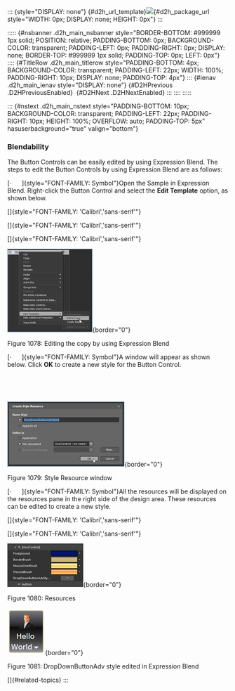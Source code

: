 ::: {style="DISPLAY: none"}
[](ms-xhelp:///?Id=d2h_url_template){#d2h_url_template}![](!package_url!){#d2h_package_url style="WIDTH: 0px; DISPLAY: none; HEIGHT: 0px"}
:::

::::: {#nsbanner .d2h_main_nsbanner style="BORDER-BOTTOM: #999999 1px solid; POSITION: relative; PADDING-BOTTOM: 0px; BACKGROUND-COLOR: transparent; PADDING-LEFT: 0px; PADDING-RIGHT: 0px; DISPLAY: none; BORDER-TOP: #999999 1px solid; PADDING-TOP: 0px; LEFT: 0px"}
:::: {#TitleRow .d2h_main_titlerow style="PADDING-BOTTOM: 4px; BACKGROUND-COLOR: transparent; PADDING-LEFT: 22px; WIDTH: 100%; PADDING-RIGHT: 10px; DISPLAY: none; PADDING-TOP: 4px"}
::: {#ienav .d2h_main_ienav style="DISPLAY: none"}
[](ms-xhelp:///?Id=e407612d-93ce-415f-b72f-eaa26c0faeed){#D2HPrevious .D2HPreviousEnabled}  [](ms-xhelp:///?Id=265f39ef-7b17-4c89-9faf-76acd20880c1){#D2HNext .D2HNextEnabled}
:::
::::
:::::

::: {#nstext .d2h_main_nstext style="PADDING-BOTTOM: 10px; BACKGROUND-COLOR: transparent; PADDING-LEFT: 22px; PADDING-RIGHT: 10px; HEIGHT: 100%; OVERFLOW: auto; PADDING-TOP: 5px" hasuserbackground="true" valign="bottom"}
### Blendability

The Button Controls can be easily edited by using Expression Blend. The steps to edit the Button Controls by using Expression Blend are as follows:

[·      ]{style="FONT-FAMILY: Symbol"}Open the Sample in Expression Blend. Right-click the Button Control and select the **Edit Template** option, as shown below.

[]{style="FONT-FAMILY: 'Calibri','sans-serif'"} 

[]{style="FONT-FAMILY: 'Calibri','sans-serif'"} 

[]{style="FONT-FAMILY: 'Calibri','sans-serif'"} 

![Description: Description: C:\\Users\\Jawahar\\Desktop\\sshot-4.png](../ImagesExt/image261_972.jpg){border="0"}

Figure 1078: Editing the copy by using Expression Blend

[·      ]{style="FONT-FAMILY: Symbol"}A window will appear as shown below. Click **OK** to create a new style for the Button Control.

 

 

![Description: Description: C:\\Users\\Jawahar\\Desktop\\sshot-5.png](../ImagesExt/image261_973.jpg){border="0"}

Figure 1079: Style Resource window

[·      ]{style="FONT-FAMILY: Symbol"}All the resources will be displayed on the resources pane in the right side of the design area. These resources can be edited to create a new style.

[]{style="FONT-FAMILY: 'Calibri','sans-serif'"} 

[]{style="FONT-FAMILY: 'Calibri','sans-serif'"} 

![](../ImagesExt/image261_974.jpg){border="0"}

Figure 1080: Resources

![](../ImagesExt/image261_975.jpg){border="0"}

Figure 1081: DropDownButtonAdv style edited in Expression Blend

[]{#related-topics}
:::
